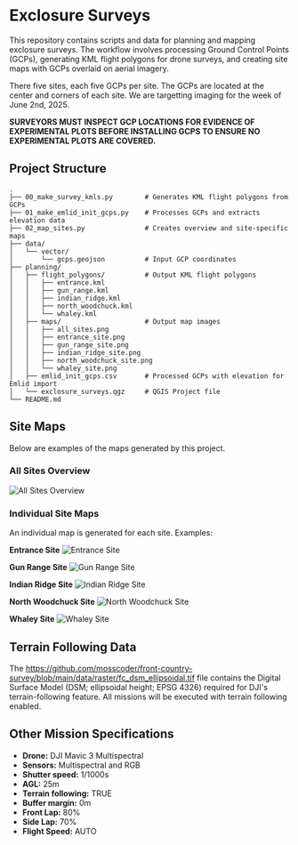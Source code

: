 # Exclosure Surveys

This repository contains scripts and data for planning and mapping exclosure surveys. The workflow involves processing Ground Control Points (GCPs), generating KML flight polygons for drone surveys, and creating site maps with GCPs overlaid on aerial imagery.

There five sites, each five GCPs per site. The GCPs are located at the center and corners of each site. We are targetting imaging for the week of June 2nd, 2025.

**SURVEYORS MUST INSPECT GCP LOCATIONS FOR EVIDENCE OF EXPERIMENTAL PLOTS BEFORE INSTALLING GCPS TO ENSURE NO EXPERIMENTAL PLOTS ARE COVERED.**

## Project Structure

```
.
├── 00_make_survey_kmls.py        # Generates KML flight polygons from GCPs
├── 01_make_emlid_init_gcps.py    # Processes GCPs and extracts elevation data
├── 02_map_sites.py               # Creates overview and site-specific maps
├── data/
│   └── vector/
│       └── gcps.geojson          # Input GCP coordinates
├── planning/
│   ├── flight_polygons/          # Output KML flight polygons
│   │   ├── entrance.kml
│   │   ├── gun_range.kml
│   │   ├── indian_ridge.kml
│   │   ├── north_woodchuck.kml
│   │   └── whaley.kml
│   ├── maps/                     # Output map images
│   │   ├── all_sites.png
│   │   ├── entrance_site.png
│   │   ├── gun_range_site.png
│   │   ├── indian_ridge_site.png
│   │   ├── north_woodchuck_site.png
│   │   └── whaley_site.png
│   ├── emlid_init_gcps.csv       # Processed GCPs with elevation for Emlid import
│   └── exclosure_surveys.qgz     # QGIS Project file
└── README.md
```

## Site Maps

Below are examples of the maps generated by this project.

### All Sites Overview

![All Sites Overview](planning/maps/all_sites.png)

### Individual Site Maps

An individual map is generated for each site. Examples:

**Entrance Site**
![Entrance Site](planning/maps/entrance_site.png)

**Gun Range Site**
![Gun Range Site](planning/maps/gun_range_site.png)

**Indian Ridge Site**
![Indian Ridge Site](planning/maps/indian_ridge_site.png)

**North Woodchuck Site**
![North Woodchuck Site](planning/maps/north_woodchuck_site.png)

**Whaley Site**
![Whaley Site](planning/maps/whaley_site.png)

## Terrain Following Data

The https://github.com/mosscoder/front-country-survey/blob/main/data/raster/fc_dsm_ellipsoidal.tif file contains the Digital Surface Model (DSM; ellipsoidal height; EPSG 4326) required for DJI's terrain-following feature. All missions will be executed with terrain following enabled.

## Other Mission Specifications

*   **Drone:** DJI Mavic 3 Multispectral
*   **Sensors:** Multispectral and RGB
*   **Shutter speed:** 1/1000s
*   **AGL:** 25m
*   **Terrain following:** TRUE
*   **Buffer margin:** 0m
*   **Front Lap:** 80%
*   **Side Lap:** 70%
*   **Flight Speed:** AUTO
